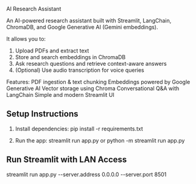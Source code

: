 AI Research Assistant

An AI-powered research assistant built with Streamlit, LangChain, ChromaDB, and Google Generative AI (Gemini embeddings).

It allows you to:

1. Upload PDFs and extract text
2. Store and search embeddings in ChromaDB
3. Ask research questions and retrieve context-aware answers
4. (Optional) Use audio transcription for voice queries

Features:
PDF ingestion & text chunking
Embeddings powered by Google Generative AI
Vector storage using Chroma
Conversational Q&A with LangChain
Simple and modern Streamlit UI

## Setup Instructions
1. Install dependencies:
pip install -r requirements.txt

2. Run the app:
streamlit run app.py or python -m streamlit run app.py

## Run Streamlit with LAN Access
streamlit run app.py --server.address 0.0.0.0 --server.port 8501